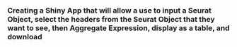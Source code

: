 ### Creating a Shiny App that will allow a use to input a Seurat Object, select the headers from the Seurat Object that they want to see, then Aggregate Expression, display as a table, and download
